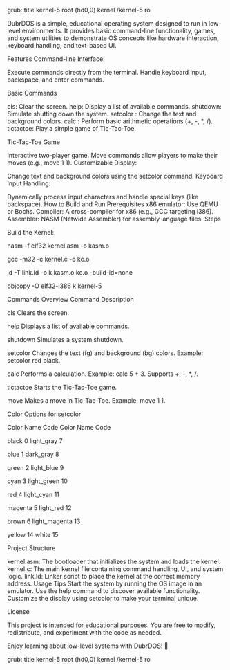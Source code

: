 grub:
title kernel-5
root (hd0,0)
kernel /kernel-5 ro

DubrDOS is a simple, educational operating system designed to run in low-level environments. It provides basic command-line functionality, games, and system utilities to demonstrate OS concepts like hardware interaction, keyboard handling, and text-based UI.

Features
Command-line Interface:

Execute commands directly from the terminal.
Handle keyboard input, backspace, and enter commands.

Basic Commands

cls: Clear the screen.
help: Display a list of available commands.
shutdown: Simulate shutting down the system.
setcolor <foreground> <background>: Change the text and background colors.
calc <number1> <operator> <number2>: Perform basic arithmetic operations (+, -, *, /).
tictactoe: Play a simple game of Tic-Tac-Toe.

Tic-Tac-Toe Game

Interactive two-player game.
Move commands allow players to make their moves (e.g., move 1 1).
Customizable Display:

Change text and background colors using the setcolor command.
Keyboard Input Handling:

Dynamically process input characters and handle special keys (like backspace).
How to Build and Run
Prerequisites
x86 emulator: Use QEMU or Bochs.
Compiler: A cross-compiler for x86 (e.g., GCC targeting i386).
Assembler: NASM (Netwide Assembler) for assembly language files.
Steps

Build the Kernel:

nasm -f elf32 kernel.asm -o kasm.o

gcc -m32 -c kernel.c -o kc.o

ld -T link.ld -o k kasm.o kc.o -build-id=none

objcopy -O elf32-i386 k kernel-5

Commands Overview
Command	Description

cls	Clears the screen.

help	Displays a list of available commands.

shutdown	Simulates a system shutdown.

setcolor <fg> <bg>	Changes the text (fg) and background (bg) colors. Example: setcolor red black.

calc <num1> <op> <num2>	Performs a calculation. Example: calc 5 + 3. Supports +, -, *, /.

tictactoe	Starts the Tic-Tac-Toe game.

move <row> <col>	Makes a move in Tic-Tac-Toe. Example: move 1 1.

Color Options for setcolor

Color Name	Code	Color Name	Code

black	0	light_gray	7

blue	1	dark_gray	8

green	2	light_blue	9

cyan	3	light_green	10

red	4	light_cyan	11

magenta	5	light_red	12

brown	6	light_magenta	13

yellow	14	white	15

Project Structure

kernel.asm: The bootloader that initializes the system and loads the kernel.
kernel.c: The main kernel file containing command handling, UI, and system logic.
link.ld: Linker script to place the kernel at the correct memory address.
Usage Tips
Start the system by running the OS image in an emulator.
Use the help command to discover available functionality.
Customize the display using setcolor to make your terminal unique.

License

This project is intended for educational purposes. You are free to modify, redistribute, and experiment with the code as needed.

Enjoy learning about low-level systems with DubrDOS! 🎉

grub:
title kernel-5
root (hd0,0)
kernel /kernel-5 ro
